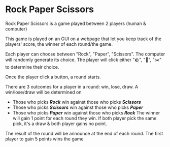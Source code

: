 # Rock Paper Scissors

Rock Paper Scissors is a game played between 2 players (human & computer)

This game is played on an GUI on a webpage that let you keep track of the players' score, the winner of each round/the game.

Each player can choose between "Rock", "Paper", "Scissors". 
The computer will randomly generate its choice. 
The player will click either "🪨", "📰", "✂️" to determine their choice. 

Once the player click a button, a round starts.

There are 3 outcomes for a player in a round: win, lose, draw.
A win/lose/draw will be determined on
- Those who picks ***Rock*** win against those who picks ***Scissors***
- Those who picks ***Scissors*** win against those who picks ***Paper***
- Those who picks ***Paper*** win against those who picks ***Rock***
The winner will gain 1 point for each round they win. 
If both player pick the same pick, it's a draw & both player gains no point.

The result of the round will be announce at the end of each round.
The first player to gain 5 points wins the game

